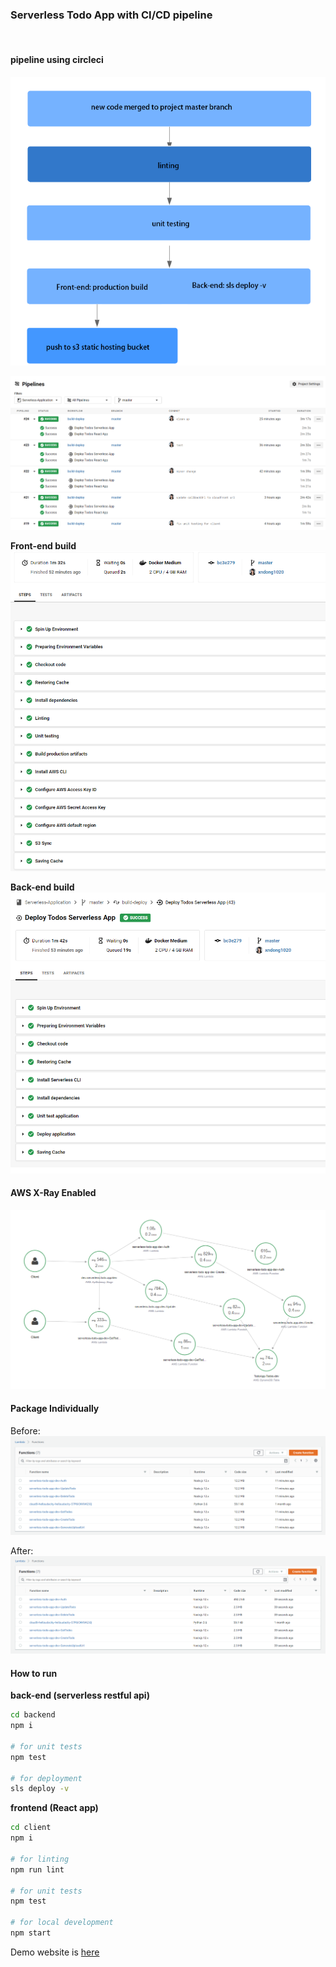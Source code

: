 ### Serverless Todo App with CI/CD pipeline

[![<xndong1020>](https://circleci.com/gh/xndong1020/Serverless-Application.svg?style=shield)](https://github.com/xndong1020/Serverless-Application)

#### pipeline using circleci

![pipeline](./docs/images/pipeline-steps.png)

![build history](./docs/images/pipeline-history.png)

**Front-end build**
![build history](./docs/images/pipeline-frontend.png)

**Back-end build**
![build history](./docs/images/pipeline-backend.png)

#### AWS X-Ray Enabled

![AWS X-Ray](./docs/images/x-ray.png)

#### Package Individually

Before:
![AWS X-Ray](./docs/images/package-individually-before.png)

After:
![AWS X-Ray](./docs/images/package-individually-after.png)

#### How to run

**back-end (serverless restful api)**

```sh
cd backend
npm i

# for unit tests
npm test

# for deployment
sls deploy -v
```

**frontend (React app)**

```sh
cd client
npm i

# for linting
npm run lint

# for unit tests
npm test

# for local development
npm start
```

Demo website is [here](http://my-cloud-dev-s3.s3-website-us-west-2.amazonaws.com/)
